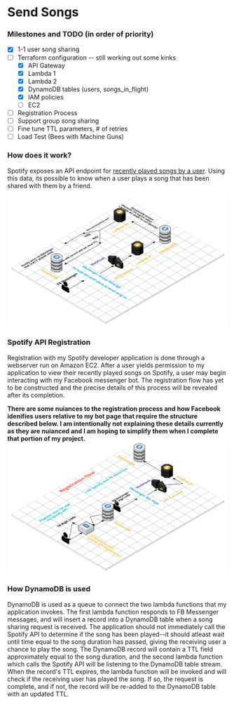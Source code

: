 # Send Songs

### Milestones and TODO (in order of priority)
- [x] 1-1 user song sharing
- [ ] Terraform configuration -- still working out some kinks
  - [x] API Gateway
  - [x] Lambda 1
  - [x] Lambda 2
  - [x] DynamoDB tables (users, songs_in_flight)
  - [x] IAM policies
  - [ ] EC2
- [ ] Registration Process
- [ ] Support group song sharing
- [ ] Fine tune TTL parameters, # of retries
- [ ] Load Test (Bees with Machine Guns)

### How does it work?
Spotify exposes an API endpoint for [recently played songs by a user](https://developer.spotify.com/web-api/web-api-personalization-endpoints/get-recently-played/). Using this data, its possible to know when a user plays a song that has been shared with them by a friend. 

![Song Sharing Architecture](Message_Sending_Architecture.png?raw=true "Song Sharing Architecture")

### Spotify API Registration
Registration with my Spotify developer application is done through a webserver run on Amazon EC2. After a user yields permission to my application to view their recently played songs on Spotify, a user may begin interacting with my Facebook messenger bot. The registration flow has yet to be constructed and the precise details of this process will be revealed after its completion.

**There are some nuiances to the registration process and how Facebook idenifies users relative to my bot page that require the structure described below. I am intentionally not explaining these details currently as they are nuianced and I am hoping to simplify them when I complete that portion of my project.**
![Registration Architecture](Registration_Architecture.png?raw=true "Registration Architecture")


### How DynamoDB is used
DynamoDB is used as a queue to connect the two lambda functions that my application invokes. The first lambda function responds to FB Messenger messages, and will insert a record into a DynamoDB table when a song sharing request is received. The application should not immediately call the Spotify API to determine if the song has been played--it should atleast wait until time equal to the song duration has passed, giving the receiving user a chance to play the song. The DynamoDB record will contain a TTL field approximately equal to the song duration, and the second lambda function which calls the Spotify API will be listening to the DynamoDB table stream. When the record's TTL expires, the lambda function will be invoked and will check if the receiving user has played the song. If so, the request is complete, and if not, the record will be re-added to the DynamoDB table with an updated TTL.
